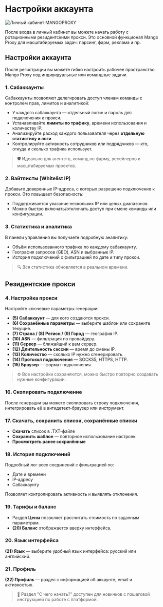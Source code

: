 # Настройки аккаунта


![Личный кабинет MANGOPROXY](static/img/photo_5911269932115543734_y%20\(2\).jpg)

После входа в личный кабинет вы можете начать работу с ротационными резидентскими прокси. Это основной функционал Mango Proxy для масштабируемых задач: парсинг, фарм, реклама и пр.

## Настройки аккаунта

После регистрации вы можете гибко настроить рабочее пространство Mango Proxy под индивидуальные или командные задачи.

### 1. Сабаккаунты

Сабаккаунты позволяют делегировать доступ членам команды с контролем прав, лимитов и аналитикой:

* У каждого сабаккаунта — отдельный логин и пароль для подключения к прокси.
* Устанавливайте **лимиты по трафику**, времени использования и количеству IP.
* Анализируйте расход каждого пользователя через **отдельную статистику и логи**.
* Контролируйте активность сотрудников или подрядчиков — кто, откуда и сколько трафика использует.

> 🛡️ Идеально для агентств, команд по фарму, ресейлеров и масштабируемых проектов.

### 2. Вайтлисты (Whitelist IP)

Добавьте доверенные IP-адреса, с которых разрешено подключение к прокси. Это повышает безопасность:

* Поддерживается указание нескольких IP или целых диапазонов.
* Можно быстро включать/отключать доступ при смене команды или конфигурации.

### 3. Статистика и аналитика

В панели управления вы получаете подробную аналитику:

* Объём использованного трафика по каждому сабаккаунту.
* География запросов (GEO), ASN и выбранные IP.
* История подключений с фильтрацией по дате и типу прокси.

> 🔍 Вся статистика обновляется в реальном времени.

## Резидентские прокси

### 4. Настройка прокси

Настройте ключевые параметры генерации:

* **(5) Сабаккаунт** — для кого создаются прокси.
* **(6) Сохранённые параметры** — выберите шаблон или сохраните текущие.
* **(7) Страна / (8) Регион / (9) Город** — география IP.
* **(10) ASN** — фильтрация по провайдеру.
* **(11) Сервер** — ближайший к вам сервер.
* **(12) Длительность сессии** — время до смены IP.
* **(13) Количество** — сколько IP нужно сгенерировать.
* **(14) Протокол подключения** — SOCKS5, HTTPS, HTTP.
* **(15) Браузер** — формат подключения.

> ⚙️ Все настройки сохраняются, можно быстро повторно создавать нужные конфигурации.

### 16. Скопировать подключение

После генерации вы можете скопировать строку подключения, интегрировать её в антидетект-браузер или инструмент.

### 17. Скачать, сохранить список, сохранённые списки

* **Скачать** список в .TXT-файле
* **Сохранить шаблон** — повторное использование настроек
* **Просмотреть ранее сохранённые**

### 18. История подключений

Подробный лог всех соединений с фильтрацией по:

* Дате и времени
* IP-адресу
* Сабаккаунту

Позволяет контролировать активность и выявлять отклонения.

### 19. Тарифы и баланс

* Раздел **Цены** позволяет рассчитать стоимость по заданным параметрам.
* **(20) Баланс** отображается вверху интерфейса.

### 20. Язык интерфейса

**(21) Язык** — выберите удобный язык интерфейса: русский или английский.

### 21. Профиль

**(22) Профиль** — раздел с информацией об аккаунте, email и активностью.

> 🧭 Раздел "С чего начать?" доступен для новичков с пошаговой инструкцией по работе с платформой.

